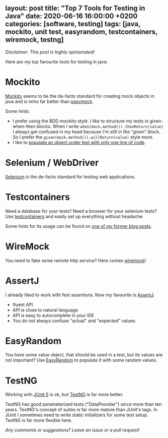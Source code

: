 
layout: post
title:  "Top 7 Tools for Testing in Java"
date:   2020-06-16 16:00:00 +0200
categories: [software, testing]
tags: [java, mockito, unit test, easyrandom, testcontainers, wiremock, testng]
---

*Disclaimer: This post is highly opinionated!*

Here are my top favourite tools for testing in java:

# Mockito

[Mockito](https://site.mockito.org/) seems to be the de-facto standard for creating mock objects in java and is imho far better than [easymock](https://easymock.org/).

Some hints:

* I prefer using the BDD mockito style. I like to structure my tests in given-when-then blocks. When I write `when(mock.method()).thenReturn(value)` I always get confused in my head because I'm still in the "given" block. So I prefer the `given(mock.method()).willReturn(value)` style more.
* I like to [populate an object under test with only one line of code](/software/testing/2014/01/14/MockInjector.html).

# Selenium / WebDriver

[Selenium](https://www.selenium.dev/documentation/en/) is the de-facto standard for testing web applications.

# Testcontainers

Need a database for your tests? Need a browser for your selenium tests? Use [testcontainers](https://www.testcontainers.org/) and easily set up everything without headache.

Some hints for its usage can be found on [one of my former blog posts](/software/testing/2020/03/29/testcontainers.html).

# WireMock

You need to fake some remote http service? Here comes [wiremock](http://wiremock.org/docs/getting-started/)!

# AssertJ

I already liked to work with fest assertions. Now my favourite is [AssertJ](https://assertj.github.io/doc/). 

* fluent API 
* API is close to natural language
* API is easy to autocomplete in your IDE
* You do not always confuse "actual" and "expected" values.

# EasyRandom

You have some value object, that should be used in a test, but its values are not important?
Use [EasyRandom](https://github.com/j-easy/easy-random) to populate it with some random values.

# TestNG

Working with [JUnit 5](https://junit.org/junit5/) is ok, but [TestNG](https://testng.org/doc/index.html) is far more better.

TestNG has good parameterized tests ("DataProvider") since more than ten years. TestNG's concept of suites is far more mature than JUnit's tags.
In JUnit I sometimes need to write static initializers for some test setup. TestNG is far more flexible here. 

*Any comments or suggestions? Leave an issue or a pull request!*
